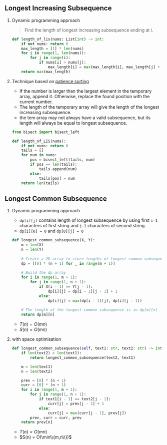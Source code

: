 
## Longest Increasing Subsequence

1. Dynamic programming approach

    > Find the length of longest increasing subsequence ending at i. 
    ```python
    def length_of_lis(nums: List[int) -> int:
        if not nums: return 0
        max_length = [1] * len(nums)
        for i in range(1, len(nums)):
            for j in range(i):
                if nums[i] > nums[j]:
                    max_length[i] = max(max_length[i], max_length[j] + 1)
        return max(max_length)
    ```

2. Technique based on [patience sorting](https://www.cs.princeton.edu/courses/archive/spring13/cos423/lectures/LongestIncreasingSubsequence.pdf)
    - If the number is larger than the largest element in the temporary array, append it. Otherwise, replace the found position with the current number.
    - The length of the temporary array will give the length of the longest increasing subsequence.
    - the tem array may not always have a valid subsequence, but its length will always be equal to longest subsequence.
    ```python
    from bisect import bisect_left
    
    def length_of_LIS(nums):
        if not nums: return 0
        tails = []
        for num in nums:
            pos = bisect_left(tails, num)
            if pos == len(tails):
                tails.append(num)
            else:
                tails[pos] = num
        return len(tails)
    ```

## Longest Common Subsequence

1. Dynamic programming approach
    -  `dp[i][j]` contains length of longest subsequence by using first `i-1` characters of first string and `j-1` characters of second string.
    -  `dp[i][0] = 0` and `dp[0][j] = 0`
    ```python
    def longest_common_subsequence(X, Y):
        m = len(X)
        n = len(Y)
        
        # Create a 2D array to store lengths of longest common subsequence.
        dp = [[0] * (n + 1) for _ in range(m + 1)]
        
        # Build the dp array
        for i in range(1, m + 1):
            for j in range(1, n + 1):
                if X[i - 1] == Y[j - 1]:
                    dp[i][j] = dp[i - 1][j - 1] + 1
                else:
                    dp[i][j] = max(dp[i - 1][j], dp[i][j - 1])
        
        # The length of the longest common subsequence is in dp[m][n]
        return dp[m][n]

    ```
    - $T(n) = O(mn)$
    - $S(n) = O(mn)$
    

3. with space optimisation
    ```python
    def longest_common_subsequence(self, text1: str, text2: str) -> int:
        if len(text2) > len(text1):
            return longest_common_subsequence(text2, text1)
    
        m = len(text1)
        n = len(text2)
    
        prev = [0] * (n + 1)
        curr = [0] * (n + 1)
        for i in range(1, m + 1):
            for j in range(1, n + 1):
                if text1[i - 1] == text2[j - 1]:
                    curr[j] = prev[j - 1] + 1
                else:
                    curr[j] = max(curr[j - 1], prev[j])
            prev, curr = curr, prev
        return prev[n]
    ```
    - $T(n) = O(mn)$
    - $S(n) = O(\min\\{m,n\\})$
